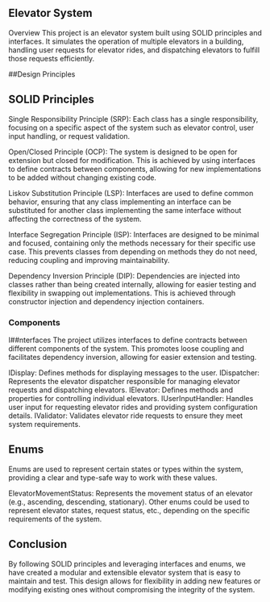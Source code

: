 ## Elevator System

Overview
This project is an elevator system built using SOLID principles and interfaces. It simulates the operation of multiple elevators in a building, handling user requests for elevator rides, and dispatching elevators to fulfill those requests efficiently.

##Design Principles

## SOLID Principles
Single Responsibility Principle (SRP): Each class has a single responsibility, focusing on a specific aspect of the system such as elevator control, user input handling, or request validation.

Open/Closed Principle (OCP): The system is designed to be open for extension but closed for modification. This is achieved by using interfaces to define contracts between components, allowing for new implementations to be added without changing existing code.

Liskov Substitution Principle (LSP): Interfaces are used to define common behavior, ensuring that any class implementing an interface can be substituted for another class implementing the same interface without affecting the correctness of the system.

Interface Segregation Principle (ISP): Interfaces are designed to be minimal and focused, containing only the methods necessary for their specific use case. This prevents classes from depending on methods they do not need, reducing coupling and improving maintainability.

Dependency Inversion Principle (DIP): Dependencies are injected into classes rather than being created internally, allowing for easier testing and flexibility in swapping out implementations. This is achieved through constructor injection and dependency injection containers.

### Components
I##nterfaces
The project utilizes interfaces to define contracts between different components of the system. This promotes loose coupling and facilitates dependency inversion, allowing for easier extension and testing.

IDisplay: Defines methods for displaying messages to the user.
IDispatcher: Represents the elevator dispatcher responsible for managing elevator requests and dispatching elevators.
IElevator: Defines methods and properties for controlling individual elevators.
IUserInputHandler: Handles user input for requesting elevator rides and providing system configuration details.
IValidator: Validates elevator ride requests to ensure they meet system requirements.
## Enums
Enums are used to represent certain states or types within the system, providing a clear and type-safe way to work with these values.

ElevatorMovementStatus: Represents the movement status of an elevator (e.g., ascending, descending, stationary).
Other enums could be used to represent elevator states, request status, etc., depending on the specific requirements of the system.
## Conclusion
By following SOLID principles and leveraging interfaces and enums, we have created a modular and extensible elevator system that is easy to maintain and test. This design allows for flexibility in adding new features or modifying existing ones without compromising the integrity of the system.
